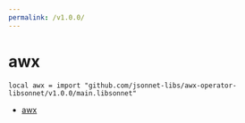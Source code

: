 ```yaml
---
permalink: /v1.0.0/
---
```


# awx

```jsonnet
local awx = import "github.com/jsonnet-libs/awx-operator-libsonnet/v1.0.0/main.libsonnet"
```



* [awx](awx/index.md)